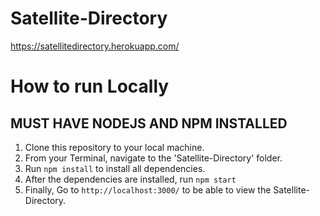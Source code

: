 # Satellite-Directory
https://satellitedirectory.herokuapp.com/

# How to run Locally
## MUST HAVE NODEJS AND NPM INSTALLED

1. Clone this repository to your local machine.
2. From your Terminal, navigate to the 'Satellite-Directory' folder.
3. Run `npm install` to install all dependencies.
4. After the dependencies are installed, run `npm start`
5. Finally, Go to `http://localhost:3000/` to be able to view the Satellite-Directory.
